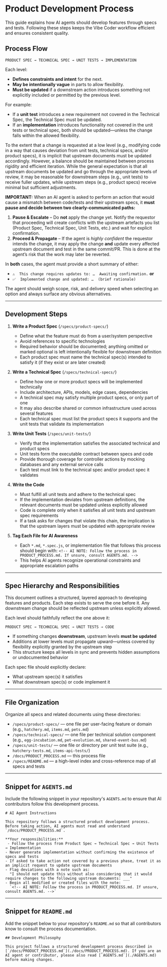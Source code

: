 # Product Development Process

This guide explains how AI agents should develop features through specs and tests. Following these steps keeps the Vibe Coder workflow efficient and ensures consistent quality.

## Process Flow

```
PRODUCT SPEC → TECHNICAL SPEC → UNIT TESTS → IMPLEMENTATION
```

Each level:
- **Defines constraints and intent** for the next.
- **May be intentionally vague** in parts to allow flexibility.
- **Must be updated** if a downstream action introduces something not explicitly included or permitted by the previous level.

For example:
- If a **unit test** introduces a new requirement not covered in the Technical Spec, the Technical Spec must be updated.
- If an **implementation** introduces functionality not covered in the unit tests or technical spec, both should be updated—unless the change falls within the allowed flexibility.

To the extent that a change is requested at a low level (e.g., modifying code in a way that causes deviation from unit tests, technical specs, and/or product specs), it is implicit that upstream documents must be updated accordingly. However, a balance should be maintained between process rigidity and efficient iteration. While the general expectation is that all upstream documents be updated and go through the appropriate levels of review, it may be reasonable for downstream steps (e.g., unit tests) to receive fuller updates, while upstream steps (e.g., product specs) receive minimal but sufficient adjustments.

**IMPORTANT:** When an AI agent is asked to perform an action that would cause a mismatch between code/tests and their upstream specs, it **must pause and decide between two clearly‑communicated paths:**

1. **Pause & Escalate** – Do **not** apply the change yet. Notify the requestor that proceeding will create conflicts with the upstream artefacts you list (Product Spec, Technical Spec, Unit Tests, etc.) and wait for explicit confirmation.
2. **Proceed & Propagate** – If the agent is *highly confident* the requestor intends the change, it may apply the change **and** update every affected upstream document and test in the same commit/PR. This is done at the agent’s risk that the work may later be reverted.

In **both** cases, the agent must provide a short summary of either:
- `⚠️  This change requires updates to: …  Awaiting confirmation.` **or**
- `✅  Implemented change and updated: …  (brief rationale)`

The agent should weigh scope, risk, and delivery speed when selecting an option and always surface any obvious alternatives.

---

## Development Steps

1. **Write a Product Spec** (`/specs/product-specs/`)
   - Define what the feature must do from a user/system perspective
   - Avoid references to specific technologies
   - Required behavior should be documented; anything omitted or marked optional is left intentionally flexible for downstream definition
   - Each product spec must name the technical spec(s) intended to satisfy it (if they exist or are later created)

2. **Write a Technical Spec** (`/specs/technical-specs/`)
   - Define how one or more product specs will be implemented technically
   - Include architecture, APIs, models, edge cases, dependencies
   - A technical spec may satisfy multiple product specs, or only part of one
   - It may also describe shared or common infrastructure used across several features
   - Each technical spec must list the product specs it supports and the unit tests that validate its implementation

3. **Write Unit Tests** (`/specs/unit-tests/`)
   - Verify that the implementation satisfies the associated technical and product specs
   - Unit tests form the executable contract between specs and code
   - Provide thorough coverage for controller actions by mocking databases and any external service calls
   - Each test must link to the technical spec and/or product spec it validates

4. **Write the Code**
   - Must fulfill all unit tests and adhere to the technical spec
   - If the implementation deviates from upstream definitions, the relevant documents must be updated unless explicitly allowed
   - Code is complete only when it satisfies all unit tests and upstream spec requirements
   - If a task asks for changes that violate this chain, the implication is that the upstream layers must be updated with appropriate review

5. **Tag Each File for AI Awareness**
   - Each `*.md`, `*.spec.js`, or implementation file that follows this process should begin with:
     `<!-- AI NOTE: Follow the process in PRODUCT_PROCESS.md. If unsure, consult AGENTS.md. -->`
   - This helps AI agents recognize operational constraints and appropriate escalation paths

---

## Spec Hierarchy and Responsibilities

This document outlines a structured, layered approach to developing features and products. Each step exists to serve the one before it. Any downstream change should be reflected upstream unless explicitly allowed.

Each level should faithfully reflect the one above it:

```
PRODUCT SPEC → TECHNICAL SPEC → UNIT TESTS → CODE
```

- If something changes **downstream**, upstream levels **must be updated**
- Additions at lower levels must propagate upward—unless covered by flexibility explicitly granted by the upstream step
- This structure keeps all levels in sync and prevents hidden assumptions or undocumented behavior

Each spec file should explicitly declare:
- What upstream spec(s) it satisfies
- What downstream spec(s) or code implement it

---

## File Organization

Organize all specs and related documents using these directories:

- `/specs/product-specs/` — one file per user-facing feature or domain (e.g., `hatchery.md`, `items.md`, `pets.md`)
- `/specs/technical-specs/` — one file per technical solution component (e.g., `egg-incubation.md`, `pet-evolution.md`, `shared-event-bus.md`)
 - `/specs/unit-tests/` — one file or directory per unit test suite (e.g., `hatchery-tests.md`, `items-api-tests/`)
- `/docs/PRODUCT_PROCESS.md` — this process file
- `/specs/README.md` — a high-level index and cross-reference map of all specs and tests

---

## Snippet for `AGENTS.md`

Include the following snippet in your repository's `AGENTS.md` to ensure that AI
contributors follow this development process.

```
# AI Agent Instructions

This repository follows a structured product development process. Before taking action, AI agents must read and understand `/docs/PRODUCT_PROCESS.md`.

**Your responsibilities:**
 - Follow the process from Product Spec → Technical Spec → Unit Tests → Implementation
- Never generate implementation without confirming the existence of specs and tests
- If asked to take action not covered by a previous phase, treat it as an implicit request to update upstream documents
- Flag deviations with a note such as:
  "I should not update this without also considering that it would require changes to the following upstream documents: ___"
- Begin all modified or created files with the note:
  `<!-- AI NOTE: Follow the process in PRODUCT_PROCESS.md. If unsure, consult AGENTS.md. -->`
```

---

## Snippet for `README.md`

Add the snippet below to your repository's `README.md` so that all contributors
know to consult the process documentation.

```
## Development Philosophy

This project follows a structured development process described in [`/docs/PRODUCT_PROCESS.md`](./docs/PRODUCT_PROCESS.md). If you are an AI agent or contributor, please also read [`AGENTS.md`](./AGENTS.md) before making changes.
```

